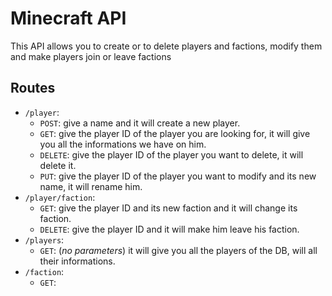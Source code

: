 # Minecraft API

This API allows you to create or to delete players and factions, modify them and make players join or leave factions


## Routes

- ```/player```: 
    - ```POST```: give a name and it will create a new player.
    - ```GET```: give the player ID of the player you are looking for, it will give you all the informations we have on him.
    - ```DELETE```: give the player ID of the player you want to delete, it will delete it.
    - ```PUT```: give the player ID of the player you want to modify and its new name, it will rename him.
- ```/player/faction```: 
    - ```GET```: give the player ID and its new faction and it will change its faction.
    - ```DELETE```: give the player ID and it will make him leave his faction.
- ```/players```:
    - ```GET```: (_no parameters_) it will give you all the players of the DB, will all their informations.
- ```/faction```:
    - ```GET```: 